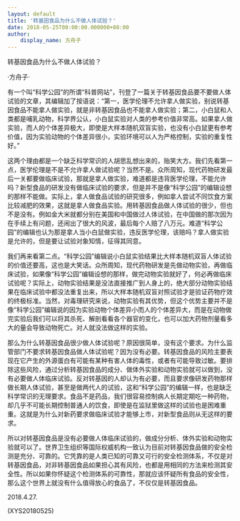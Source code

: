 ```yaml
---
layout: default
title: '转基因食品为什么不做人体试验？'
date: 2018-05-25T00:00:00.000000+08:00
author:
    display_name: 方舟子
---
```


转基因食品为什么不做人体试验？

·方舟子·

有一个叫“科学公园”的所谓“科普网站”，刊登了一篇关于转基因食品要不要做人体试验的文章，其编辑加了按语说：“第一，医学伦理不允许拿人做实验，别说转基因食品不能拿人做实验，就是非转基因食品也不能拿人做实验；第二，小白鼠和人类都是哺乳动物，科学界公认，小白鼠实验对人类的参考价值非常高。如果拿人做实验，而人的个体差异极大，即使是大样本随机双盲实验，也没有小白鼠更有参考价值，因为实验动物的个体差异很小，实验环境可以人为严格控制，实验的重复性好。”

这两个理由都是一个缺乏科学常识的人胡思乱想出来的，贻笑大方。我们先看第一点，医学伦理是不是不允许拿人做试验呢？当然不是。众所周知，现代药物研发最后一关都要做临床试验，那就是拿人做实验，难道都是违背医学伦理，不能允许吗？新型食品的研发没有做临床试验的要求，但是并不是像“科学公园”的编辑设想的那样不能做。实际上，拿人做食品试验的研究很多，例如拿人尝试不同饮食方案比较减肥的效果，这就是拿人做食品实验。用转基因食品做人体试验的很少，但也不是没有。例如金大米就都分别在美国和中国做过人体试验，在中国做的那次因为在手续上有问题，还闹出了很大的风波，最后每个人赔了八万元。难道“科学公园”的编辑也认为那是拿人当小白鼠做实验，违反医学伦理，该赔吗？拿人做实验是允许的，但是要让试验对象知情，征得其同意。

我们再来看第二点。“科学公园”编辑说小白鼠实验结果比大样本随机双盲人体试验的价值还要高，这也是大笑话。众所周知，现代药物研发是先做动物实验，再做临床试验，如果像“科学公园”编辑设想的那样，做完动物实验就好了，何必再做临床试验呢？实际上，动物实验结果是没法直接推广到人身上的，绝大部分动物实验结果在临床试验中都没法重复出来，所以大样本随机双盲对照试验才是验证药物疗效的终极标准。当然，对毒理研究来说，动物实验有其优势，但这个优势主要并不是像“科学公园”编辑说的因为实验动物个体差异小而人的个体差异大，而是在动物做完实验后我们可以将其杀死、解剖看看各个器官的变化，也可以加大药物剂量看多大的量会导致动物死亡。对人就没法做这样的实验。

那么为什么转基因食品很少做人体试验呢？原因很简单，没有这个要求。为什么监管部门不要求转基因食品做人体试验呢？因为没有必要。转基因食品的风险主要表现在它产生的外源蛋白有可能有某种有害人体的毒性，或者有可能导致过敏。要排除这些风险，通过分析转基因食品的成分、做体外实验和动物实验就可以做到，没有必要做人体临床试验。反对转基因的人却认为有必要，而且要求像研发药物那样做长期人体试验，甚至是做两代人的试验，这和“科学公园”的编辑一样，也是缺乏科学常识的无理要求。食品不是药品，我们很容易控制病人长期定期吃一种药物，却几乎不可能长期控制普通人的饮食，即使是在监狱里做这样的试验也是困难重重。这就是为什么对新药要求做临床试验才能够上市，对新型食品则从无这样的要求。

所以对转基因食品是没有必要做人体临床试验的，做成分分析、体外实验和动物实验就可以了。世界卫生组织等国际权威机构一致认为目前对转基因食品做的安全检测是充分、可靠的。它凭靠的是人类已知的可靠又可行的安全检测体系，不仅是对转基因食品，对非转基因食品如果担心其有风险，也都是用相同的方法来检测其安全性。所以如果你怀疑这个检测体系的可靠性，那就应该怀疑所有食品的安全性，那么这个世界上就没有什么值得放心的食品了，不仅仅是转基因食品。

2018.4.27.

(XYS20180525)

